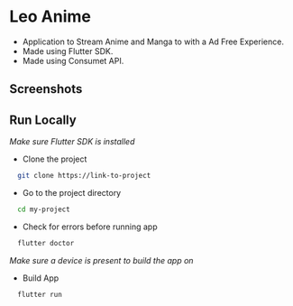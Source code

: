 
# Leo Anime

- Application to Stream Anime and Manga to with a Ad Free Experience.
- Made using Flutter SDK.
- Made using Consumet API.

## Screenshots



## Run Locally

*Make sure Flutter SDK is installed*


- Clone the project

```bash
  git clone https://link-to-project
```

- Go to the project directory

```bash
  cd my-project
```

- Check for errors before running app

```bash
  flutter doctor
```

*Make sure a device is present to build the app on*

- Build App 

```bash
  flutter run
```

